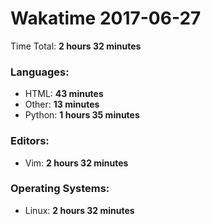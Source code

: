 # Wakatime 2017-06-27

Time Total: **2 hours 32 minutes**

### Languages:
- HTML: **43 minutes** 
- Other: **13 minutes** 
- Python: **1 hours 35 minutes** 

### Editors:
- Vim: **2 hours 32 minutes** 

### Operating Systems:
- Linux: **2 hours 32 minutes** 

